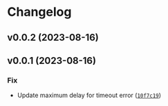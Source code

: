 # Changelog

<!--next-version-placeholder-->

## v0.0.2 (2023-08-16)



## v0.0.1 (2023-08-16)

### Fix

* Update maximum delay for timeout error ([`10f7c19`](https://github.com/Vizgen/vpt-core/commit/10f7c1966ebc52a7d9ed5abffaa462085647f668))
